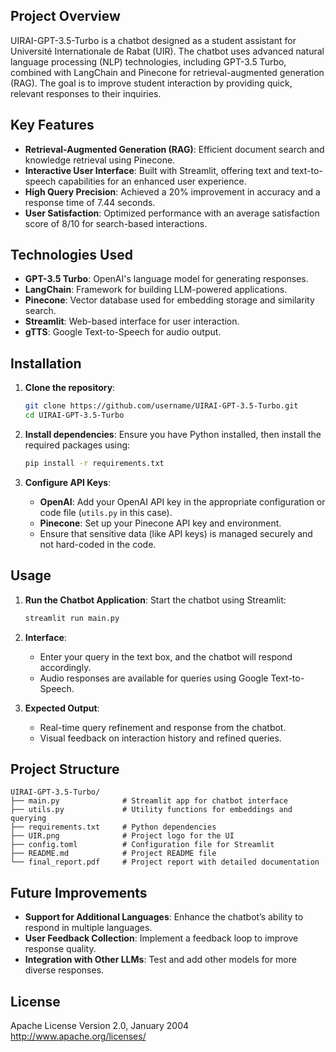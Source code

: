 ## Project Overview
UIRAI-GPT-3.5-Turbo is a chatbot designed as a student assistant for Université Internationale de Rabat (UIR). The chatbot uses advanced natural language processing (NLP) technologies, including GPT-3.5 Turbo, combined with LangChain and Pinecone for retrieval-augmented generation (RAG). The goal is to improve student interaction by providing quick, relevant responses to their inquiries.

## Key Features
- **Retrieval-Augmented Generation (RAG)**: Efficient document search and knowledge retrieval using Pinecone.
- **Interactive User Interface**: Built with Streamlit, offering text and text-to-speech capabilities for an enhanced user experience.
- **High Query Precision**: Achieved a 20% improvement in accuracy and a response time of 7.44 seconds.
- **User Satisfaction**: Optimized performance with an average satisfaction score of 8/10 for search-based interactions.

## Technologies Used
- **GPT-3.5 Turbo**: OpenAI's language model for generating responses.
- **LangChain**: Framework for building LLM-powered applications.
- **Pinecone**: Vector database used for embedding storage and similarity search.
- **Streamlit**: Web-based interface for user interaction.
- **gTTS**: Google Text-to-Speech for audio output.

## Installation

1. **Clone the repository**:
   ```bash
   git clone https://github.com/username/UIRAI-GPT-3.5-Turbo.git
   cd UIRAI-GPT-3.5-Turbo
   ```

2. **Install dependencies**:
   Ensure you have Python installed, then install the required packages using:
   ```bash
   pip install -r requirements.txt
   ```

3. **Configure API Keys**:
   - **OpenAI**: Add your OpenAI API key in the appropriate configuration or code file (`utils.py` in this case).
   - **Pinecone**: Set up your Pinecone API key and environment.
   - Ensure that sensitive data (like API keys) is managed securely and not hard-coded in the code.

## Usage

1. **Run the Chatbot Application**:
   Start the chatbot using Streamlit:
   ```bash
   streamlit run main.py
   ```

2. **Interface**:
   - Enter your query in the text box, and the chatbot will respond accordingly.
   - Audio responses are available for queries using Google Text-to-Speech.

3. **Expected Output**:
   - Real-time query refinement and response from the chatbot.
   - Visual feedback on interaction history and refined queries.

## Project Structure

```
UIRAI-GPT-3.5-Turbo/
├── main.py              # Streamlit app for chatbot interface
├── utils.py             # Utility functions for embeddings and querying
├── requirements.txt     # Python dependencies
├── UIR.png              # Project logo for the UI
├── config.toml          # Configuration file for Streamlit
├── README.md            # Project README file
└── final_report.pdf     # Project report with detailed documentation
```

## Future Improvements
- **Support for Additional Languages**: Enhance the chatbot’s ability to respond in multiple languages.
- **User Feedback Collection**: Implement a feedback loop to improve response quality.
- **Integration with Other LLMs**: Test and add other models for more diverse responses.

## License
Apache License
Version 2.0, January 2004
http://www.apache.org/licenses/
